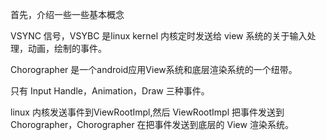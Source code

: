 首先，介绍一些一些基本概念 

VSYNC 信号，VSYBC 是linux kernel 内核定时发送给 view 系统的关于输入处理，动画，绘制的事件。

Chorographer 是一个android应用View系统和底层渲染系统的一个纽带。

只有 Input Handle，Animation，Draw 三种事件。

linux 内核发送事件到ViewRootImpl,然后  ViewRootImpl 把事件发送到 Chorographer，Chorographer 在把事件发送到底层的 View 渲染系统。